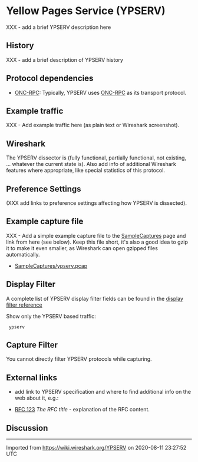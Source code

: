 # Yellow Pages Service (YPSERV)

XXX - add a brief YPSERV description here

## History

XXX - add a brief description of YPSERV history

## Protocol dependencies

  - [ONC-RPC](/ONC-RPC): Typically, YPSERV uses [ONC-RPC](/ONC-RPC) as its transport protocol.

## Example traffic

XXX - Add example traffic here (as plain text or Wireshark screenshot).

## Wireshark

The YPSERV dissector is (fully functional, partially functional, not existing, ... whatever the current state is). Also add info of additional Wireshark features where appropriate, like special statistics of this protocol.

## Preference Settings

(XXX add links to preference settings affecting how YPSERV is dissected).

## Example capture file

XXX - Add a simple example capture file to the [SampleCaptures](/SampleCaptures) page and link from here (see below). Keep this file short, it's also a good idea to gzip it to make it even smaller, as Wireshark can open gzipped files automatically.

  - [SampleCaptures/ypserv.pcap](uploads/__moin_import__/attachments/SampleCaptures/ypserv.pcap "Upload new attachment \"ypserv.pcap\"")

## Display Filter

A complete list of YPSERV display filter fields can be found in the [display filter reference](http://www.wireshark.org/docs/dfref/y/ypserv.html)

Show only the YPSERV based traffic:

``` 
 ypserv 
```

## Capture Filter

You cannot directly filter YPSERV protocols while capturing.

## External links

  - add link to YPSERV specification and where to find additional info on the web about it, e.g.:

  - [RFC 123](http://www.ietf.org/rfc/rfc123.txt) *The RFC title* - explanation of the RFC content.

## Discussion

---

Imported from https://wiki.wireshark.org/YPSERV on 2020-08-11 23:27:52 UTC
